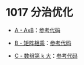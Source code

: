 # 1017 分治优化

- [A - AxB](Question/A%20-%20AxB.md)：[参考代码](Solution/A.cpp)

- [B - 矩阵相乘](Question/B%20-%20矩阵相乘.md)：[参考代码](Solution/B.cpp)

- [C - 数组第 k 大](Question/C%20-%20数组第%20k%20大.md)：[参考代码](Solution/C.cpp)